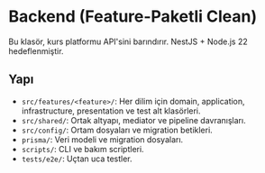 ﻿# Backend (Feature-Paketli Clean)

Bu klasör, kurs platformu API'sini barındırır. NestJS + Node.js 22 hedeflenmiştir.

## Yapı
- `src/features/<feature>/`: Her dilim için domain, application, infrastructure, presentation ve test alt klasörleri.
- `src/shared/`: Ortak altyapı, mediator ve pipeline davranışları.
- `src/config/`: Ortam dosyaları ve migration betikleri.
- `prisma/`: Veri modeli ve migration dosyaları.
- `scripts/`: CLI ve bakım scriptleri.
- `tests/e2e/`: Uçtan uca testler.

